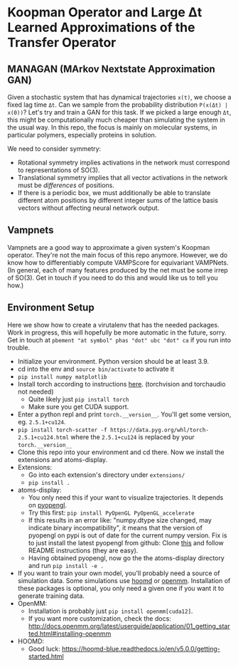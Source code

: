 # Koopman Operator and Large Δt Learned Approximations of the Transfer Operator



## MANAGAN (MArkov Nextstate Approximation GAN)

Given a stochastic system that has dynamical trajectories `x(t)`, we choose a fixed lag time `Δt`. Can we sample from the probability distribution `P(x(Δt) | x(0))`? Let's try and train a GAN for this task. If we picked a large enough `Δt`, this might be computationally much cheaper than simulating the system in the usual way. In this repo, the focus is mainly on molecular systems, in particular polymers, especially proteins in solution.

We need to consider symmetry:
* Rotational symmetry implies activations in the network must correspond to representations of SO(3).
* Translational symmetry implies that all vector activations in the network must be *differences* of positions.
* If there is a periodic box, we must additionally be able to translate different atom positions by different integer sums of the lattice basis vectors without affecting neural network output.


## Vampnets

Vampnets are a good way to approximate a given system's Koopman operator. They're not the main focus of this repo anymore. However, we do know how to differentiably compute VAMPScore for equivariant VAMPNets. (In general, each of many features produced by the net must be some irrep of SO(3). Get in touch if you need to do this and would like us to tell you how.)


## Environment Setup

Here we show how to create a virutalenv that has the needed packages. Work in progress, this will hopefully be more automatic in the future, sorry. Get in touch at `pbement "at symbol" phas "dot" ubc "dot" ca` if you run into trouble.

* Initialize your environment. Python version should be at least 3.9.
* cd into the env and `source bin/activate` to activate it
* `pip install numpy matplotlib`
* Install torch according to instructions [here](https://pytorch.org/get-started/locally/). (torchvision and torchaudio not needed)
    * Quite likely just `pip install torch`
    * Make sure you get CUDA support.
* Enter a python repl and print `torch.__version__`. You'll get some version, eg. `2.5.1+cu124`.
* `pip install torch-scatter -f https://data.pyg.org/whl/torch-2.5.1+cu124.html` where the `2.5.1+cu124` is replaced by your `torch.__version__`
* Clone this repo into your environment and cd there. Now we install the extensions and atoms-display.
* Extensions:
    * Go into each extension's directory under `extensions/`
    * `pip install .`
* atoms-display:
    * You only need this if your want to visualize trajectories. It depends on [pyopengl](https://pypi.org/project/PyOpenGL/).
    * Try this first: `pip install PyOpenGL PyOpenGL_accelerate`
    * If this results in an error like: "numpy.dtype size changed, may indicate binary incompatibility", it means that
      the version of pyopengl on pypi is out of date for the current numpy version. Fix is to just install the latest
      pyopengl from github: Clone [this](https://github.com/mcfletch/pyopengl) and follow README instructions (they are easy).
    * Having obtained pyopengl, now go the the atoms-display directory and run `pip install -e .`
* If you want to train your own model, you'll probably need a source of simulation data. Some simulations use
  [hoomd](https://hoomd-blue.readthedocs.io/en/v5.0.0/) or [openmm](https://openmm.org/). Installation of these packages is
  optional, you only need a given one if you want it to generate training data.
* OpenMM:
    * Installation is probably just `pip install openmm[cuda12]`.
    * If you want more customization, check the docs:
      http://docs.openmm.org/latest/userguide/application/01_getting_started.html#installing-openmm
* HOOMD:
    * Good luck: https://hoomd-blue.readthedocs.io/en/v5.0.0/getting-started.html
